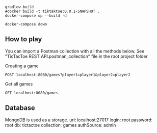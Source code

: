 ```shell
gradlew build
#docker build -t tiktaktoe:0.0.1-SNAPSHOT .
docker-compose up --build -d
```

```shell
docker-compose down
```

## How to play

You can import a Postman collection with all the methods below.
See "TicTacToe REST API.postman_collection" file in the root project folder

Creating a game
```shell
POST localhost:8080/games?player1=player1&player2=player2
```

Get all games
```shell
GET localhost:8080/games
```

## Database
MongoDB is used as a storage.
uri: localhost:27017
login: root
password: root
db: tictactoe
collection: games
authSource: admin
